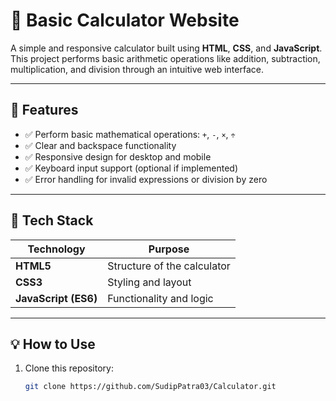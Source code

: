 # 🧮 Basic Calculator Website

A simple and responsive calculator built using **HTML**, **CSS**, and **JavaScript**.  
This project performs basic arithmetic operations like addition, subtraction, multiplication, and division through an intuitive web interface.

---

## 🚀 Features

- ✅ Perform basic mathematical operations: `+`, `-`, `×`, `÷`
- ✅ Clear and backspace functionality  
- ✅ Responsive design for desktop and mobile  
- ✅ Keyboard input support (optional if implemented)
- ✅ Error handling for invalid expressions or division by zero

---

## 🧱 Tech Stack

| Technology | Purpose |
|-------------|----------|
| **HTML5** | Structure of the calculator |
| **CSS3** | Styling and layout |
| **JavaScript (ES6)** | Functionality and logic |

---

## 💡 How to Use

1. Clone this repository:
   ```bash
   git clone https://github.com/SudipPatra03/Calculator.git


